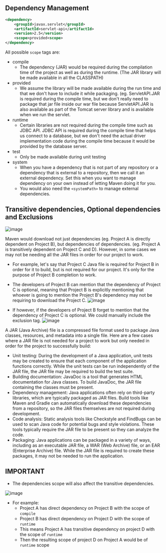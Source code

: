 ## Dependency Management

```xml
<dependency>
    <groupId>javax.servlet</groupId>
    <artifactId>servlet-api</artifactId>
    <version>2.5</version>
    <scope>provided<scope>
</dependency>
```

All possible `scope` tags are:
- compile
  - The dependency (JAR) would be required during the compilation time of the project as well as during the runtime. (The JAR library will be made available in all the CLASSPATH)
- provided
  - We assume the library will be made available during the run time and that we don't have to include it while packaging. (eg. ServletAPI.JAR is required during the compile time, but we don't really need to package that jar file inside our war file because ServletAPI.JAR is also available as part of the Tomcat server library and is available when we run the servlet.
- runtime
  - Certain libraries are not required during the compile time such as JDBC API. JDBC API is required during the compile time that helps us connect to a database, but we don't need the actual driver implementation code during the compile time because it would be provided by the database server.
- test
  - Only be made available during unit testing
- system
  - When you have a dependency that is not part of any repository or a dependency that is external to a repository, then we call it an external dependency. Set this when you want to manage dependency on your own instead of letting Maven doing it for you.
  - You would also need the `<systemPath>` to manage external dependencies.

## Transitive dependencies, Optional dependencies and Exclusions

![image](https://user-images.githubusercontent.com/59940078/229348460-f3959d02-f720-40b0-bb20-f4226249e911.png)

Maven would download not just dependencies (eg. Project A is directly dependent on Project B), but dependencies of dependencies. (eg. Project A is transitively dependent on Project C and D). However, in some cases we may not be needing all the JAR files in order for our project to work.

- For example, let's say that Project C Java file is required for Project B in order for it to build, but is not required for our project. It's only for the purpose of Project B completion to work.
- The developers of Project B can mention that the dependency of Project C is optional, meaning that Project B is explicitly mentioning that whoever is going to mention the Project B's dependency may not be requiring to download the Project C.
![image](https://user-images.githubusercontent.com/59940078/229348658-88e46e14-deed-4890-984d-1c8bde4c31fd.png)

- If however, if the developers of Project B forget to mention that the dependency of Project C is optional. We could manually include the exclusion tag.
![image](https://user-images.githubusercontent.com/59940078/229348737-607b8aa2-da92-45ab-ba7d-730eeb75ea06.png)


A JAR (Java Archive) file is a compressed file format used to package Java classes, resources, and metadata into a single file. Here are a few cases where a JAR file is not needed for a project to work but only needed in order for the project to successfully build:

- Unit testing: During the development of a Java application, unit tests may be created to ensure that each component of the application functions correctly. While the unit tests can be run independently of the JAR file, the JAR file may be required to build the test suite.
- Building documentation: JavaDoc is a tool that generates HTML documentation for Java classes. To build JavaDoc, the JAR file containing the classes must be present.
- Dependency management: Java applications often rely on third-party libraries, which are typically packaged as JAR files. Build tools like Maven and Gradle can automatically download these dependencies from a repository, so the JAR files themselves are not required during development.
- Code analysis: Static analysis tools like Checkstyle and FindBugs can be used to scan Java code for potential bugs and style violations. These tools typically require the JAR file to be present so they can analyze the code.
- Packaging: Java applications can be packaged in a variety of ways, including as an executable JAR file, a WAR (Web Archive) file, or an EAR (Enterprise Archive) file. While the JAR file is required to create these packages, it may not be needed to run the application.

## IMPORTANT
- The dependencies scope will also affect the transitive dependencies.

![image](https://user-images.githubusercontent.com/59940078/229348850-e07551b7-b514-4aae-87a9-79e767349c59.png)

- For example:
  - Project A has direct dependency on Project B with the scope of `compile`
  - Project B has direct dependency on Project D with the scope of `runtime`
  - This means Project A has transitive dependency on project D with the scope of `runtime`
  - Then the resulting scope of project D on Project A would be of `runtime` scope
